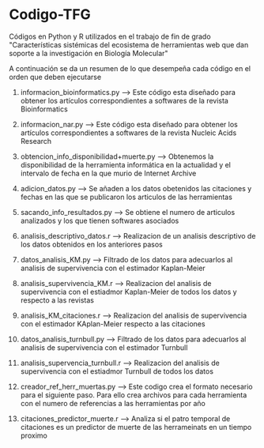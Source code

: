 # Codigo-TFG
Códigos en Python y R utilizados en el trabajo de fin de grado "Características sistémicas del ecosistema de herramientas web que dan soporte a la investigación en Biología Molecular"



A continuación se da un resumen de lo que desempeña cada código en el orden que deben ejecutarse

1. informacion_bioinformatics.py --> Este código esta diseñado para obtener los artículos correspondientes a softwares de la revista Bioinformatics

2. informacion_nar.py --> Este código esta diseñado para obtener los artículos correspondientes a softwares de la revista Nucleic Acids Research

2. obtencion_info_disponibilidad+muerte.py --> Obtenemos la disponibilidad de la herramienta informática en la actualidad y el intervalo de fecha en la que murio de Internet Archive

3. adicion_datos.py --> Se añaden a los datos obetenidos las citaciones y fechas en las que se publicaron los articulos de las herramientas

4. sacando_info_resultados.py --> Se obtiene el numero de articulos analizados y los que tienen softwares asociados

5. analisis_descriptivo_datos.r --> Realizacion de un analisis descriptivo de los datos obtenidos en los anteriores pasos

6. datos_analisis_KM.py --> Filtrado de los datos para adecuarlos al analisis de supervivencia con el estimador Kaplan-Meier

7. analisis_supervivencia_KM.r --> Realizacion del analisis de supervivencia con el estiadmor Kaplan-Meier de todos los datos y respecto a las revistas

8. analisis_KM_citaciones.r --> Realizacion del analisis de supervivencia con el estimador KAplan-Meier respecto a las citaciones

9. datos_analisis_turnbull.py --> Filtrado de los datos para adecuarlos al analisis de supervivencia con el estimador Turnbull 

10. analisis_supervencia_turnbull.r --> Realizacion del analisis de supervivencia con el estiadmor Turnbull de todos los datos

11. creador_ref_herr_muertas.py --> Este codigo crea el formato necesario para el siguiente paso. Para ello crea archivos para cada herramienta con el numero de referencias a las herramientas por año

12. citaciones_predictor_muerte.r --> Analiza si el patro temporal de citaciones es un predictor de muerte de las herrameinats en un tiempo proximo
